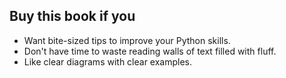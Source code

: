 ## Buy this book if you

 - Want bite-sized tips to improve your Python skills.
 - Don't have time to waste reading walls of text filled with fluff.
 - Like clear diagrams with clear examples.
